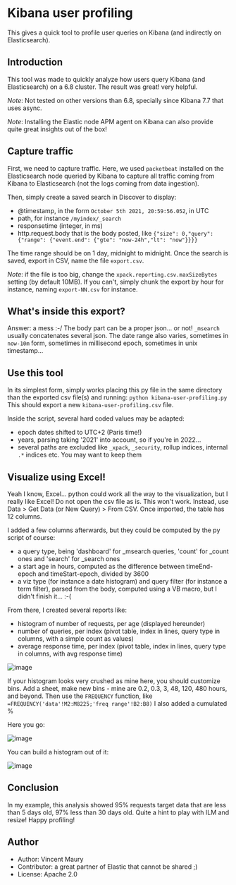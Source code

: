 # Kibana user profiling
This gives a quick tool to profile user queries on Kibana (and indirectly on Elasticsearch).

## Introduction
This tool was made to quickly analyze how users query Kibana (and Elasticsearch) on a 6.8 cluster.
The result was great! very helpful.

_Note_: Not tested on other versions than 6.8, specially since Kibana 7.7 that uses async.

_Note_: Installing the Elastic node APM agent on Kibana can also provide quite great insights out of the box!

## Capture traffic
First, we need to capture traffic. Here, we used `packetbeat` installed on the Elasticsearch node queried by Kibana to capture all traffic coming from Kibana to Elasticsearch (not the logs coming from data ingestion).

Then, simply create a saved search in Discover to display:
* @timestamp, in the form `October 5th 2021, 20:59:56.052`, in UTC
* path, for instance `/myindex/_search`
* responsetime (integer, in ms)
* http.request.body that is the body posted, like `{"size": 0,"query": {"range": {"event.end": {"gte": "now-24h","lt": "now"}}}}`

The time range should be on 1 day, midnight to midnight.
Once the search is saved, export in CSV, name the file `export.csv`.

_Note_: if the file is too big, change the `xpack.reporting.csv.maxSizeBytes` setting (by default 10MB). If you can't, simply chunk the export by hour for instance, naming `export-NN.csv` for instance.

## What's inside this export?
Answer: a mess :-/
The body part can be a proper json... or not! `_msearch` usually concatenates several json.
The date range also varies, sometimes in `now-10m` form, sometimes in millisecond epoch, sometimes in unix timestamp...

## Use this tool
In its simplest form, simply works placing this py file in the same directory than the exported csv file(s) and running:
`python kibana-user-profiling.py`
This should export a new `kibana-user-profiling.csv` file.

Inside the script, several hard coded values may be adapted:
* epoch dates shifted to UTC+2 (Paris time!)
* years, parsing taking '2021' into account, so if you're in 2022...
* several paths are excluded like `_xpack`, `_security`, rollup indices, internal `.*` indices etc. You may want to keep them

## Visualize using Excel!
Yeah I know, Excel...
python could work all the way to the visualization, but I really like Excel!
Do not open the csv file as is. This won't work. Instead, use Data > Get Data (or New Query) > From CSV.
Once imported, the table has 12 columns.

I added a few columns afterwards, but they could be computed by the py script of course:
* a query type, being 'dashboard' for _msearch queries, 'count' for _count ones and 'search' for _search ones
* a start age in hours, computed as the difference between timeEnd-epoch and timeStart-epoch, divided by 3600
* a viz type (for instance a date histogram) and query filter (for instance a term filter), parsed from the body, computed using a VB macro, but I didn't finish it... :-(

From there, I created several reports like:
* histogram of number of requests, per age (displayed hereunder)
* number of queries, per index (pivot table, index in lines, query type in columns, with a simple count as values)
* average response time, per index (pivot table, index in lines, query type in columns, with avg response time)

![image](https://user-images.githubusercontent.com/30144076/137923421-5603f32a-fdaa-4963-92bd-519f8f53d838.png)

If your histogram looks very crushed as mine here, you should customize bins.
Add a sheet, make new bins - mine are 0.2, 0.3, 3, 48, 120, 480 hours, and beyond.
Then use the `FREQUENCY` function, like `=FREQUENCY('data'!M2:M8225;'freq range'!B2:B8)`
I also added a cumulated %

Here you go:

![image](https://user-images.githubusercontent.com/30144076/137922582-a7e70866-10df-4ddd-a1b7-217a1b4cd8b1.png)

You can build a histogram out of it:

![image](https://user-images.githubusercontent.com/30144076/137922712-c5fd3683-fb08-4651-b089-fd3f1314f04a.png)

## Conclusion
In my example, this analysis showed 95% requests target data that are less than 5 days old, 97% less than 30 days old.
Quite a hint to play with ILM and resize!
Happy profiling!

## Author
* Author: Vincent Maury
* Contributor: a great partner of Elastic that cannot be shared ;)
* License: Apache 2.0
